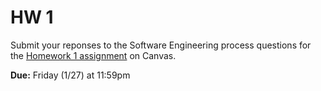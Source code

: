 # HW 1

Submit your reponses to the Software Engineering process questions for the [Homework 1 assignment](https://canvas.vt.edu/courses/165661/assignments/1701333) on Canvas.

**Due:** Friday (1/27) at 11:59pm
